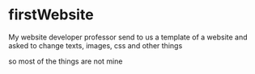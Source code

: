 # firstWebsite
<p>My website developer professor send to us a template of a website and asked to change texts, images, css and other things</p>
<p>so most of the things are not mine</p>

